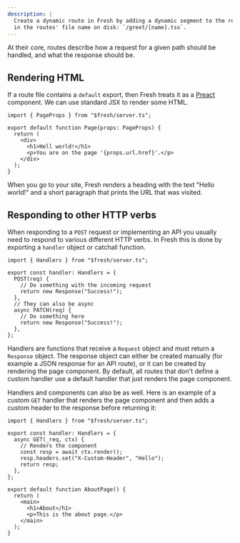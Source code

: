 ```yaml
---
description: |
  Create a dynamic route in Fresh by adding a dynamic segment to the route name
  in the routes' file name on disk: `/greet/[name].tsx`.
---
```


At their core, routes describe how a request for a given path should be handled,
and what the response should be.

## Rendering HTML

If a route file contains a `default` export, then Fresh treats it as a
[Preact](https://preactjs.com/) component. We can use standard JSX to render
some HTML.

```tsx routes/index.tsx
import { PageProps } from "$fresh/server.ts";

export default function Page(props: PageProps) {
  return (
    <div>
      <h1>Hell world!</h1>
      <p>You are on the page '{props.url.href}'.</p>
    </div>
  );
}
```

When you go to your site, Fresh renders a heading with the text "Hello world!"
and a short paragraph that prints the URL that was visited.

## Responding to other HTTP verbs

When responding to a `POST` request or implementing an API you usually need to
respond to various different HTTP verbs. In Fresh this is done by exporting a
`handler` object or catchall function.

```tsx routes/api/index.tsx
import { Handlers } from "$fresh/server.ts";

export const handler: Handlers = {
  POST(req) {
    // Do something with the incoming request
    return new Response("Success!");
  },
  // They can also be async
  async PATCH(req) {
    // Do something here
    return new Response("Success!");
  },
};
```

Handlers are functions that receive a `Request` object and must return a
`Response` object. The response object can either be created manually (for
example a JSON response for an API route), or it can be created by rendering the
page component. By default, all routes that don't define a custom handler use a
default handler that just renders the page component.

Handlers and components can also be as well. Here is an example of a custom
`GET` handler that renders the page component and then adds a custom header to
the response before returning it:

```tsx routes/about.tsx
import { Handlers } from "$fresh/server.ts";

export const handler: Handlers = {
  async GET(_req, ctx) {
    // Renders the component
    const resp = await ctx.render();
    resp.headers.set("X-Custom-Header", "Hello");
    return resp;
  },
};

export default function AboutPage() {
  return (
    <main>
      <h1>About</h1>
      <p>This is the about page.</p>
    </main>
  );
}
```
